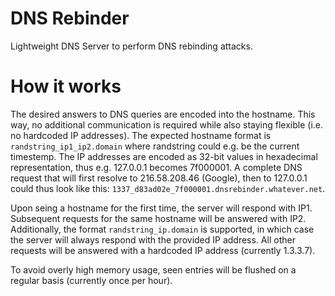 # DNS Rebinder

Lightweight DNS Server to perform DNS rebinding attacks.

# How it works

The desired answers to DNS queries are encoded into the hostname. This way, no additional communication is required while also staying flexible (i.e. no hardcoded IP addresses). The expected hostname format is `randstring_ip1_ip2.domain` where randstring could e.g. be the current timestemp. The IP addresses are encoded as 32-bit values in hexadecimal representation, thus e.g. 127.0.0.1 becomes 7f000001. A complete DNS request that will first resolve to 216.58.208.46 (Google), then to 127.0.0.1 could thus look like this: `1337_d83ad02e_7f000001.dnsrebinder.whatever.net`.

Upon seing a hostname for the first time, the server will respond with IP1. Subsequent requests for the same hostname will be answered with IP2. Additionally, the format `randstring_ip.domain` is supported, in which case the server will always respond with the provided IP address. All other requests will be answered with a hardcoded IP address (currently 1.3.3.7).

To avoid overly high memory usage, seen entries will be flushed on a regular basis (currently once per hour).

